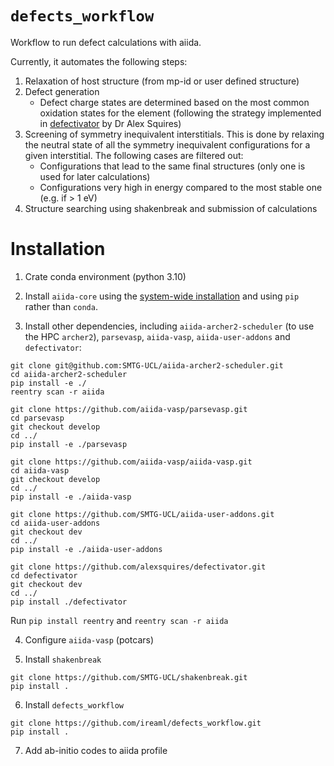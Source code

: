 # `defects_workflow`
Workflow to run defect calculations with aiida.

Currently, it automates the following steps:
1. Relaxation of host structure (from mp-id or user defined structure)
2. Defect generation
   * Defect charge states are determined based on the most common oxidation states for the element (following
     the strategy implemented in [defectivator](https://github.com/alexsquires/defectivator)
     by Dr Alex Squires)
3. Screening of symmetry inequivalent interstitials.
   This is done by relaxing the neutral state of all the symmetry inequivalent
   configurations for a given interstitial. The following cases are filtered out:
    * Configurations that lead to the same final structures (only one is used for later calculations)
    * Configurations very high in energy compared to the most stable one (e.g. if > 1 eV)
4. Structure searching using shakenbreak and submission of calculations


# Installation

1. Crate conda environment (python 3.10)

2. Install `aiida-core` using the [system-wide installation](https://aiida.readthedocs.io/projects/aiida-core/en/latest/intro/install_system.html#intro-get-started-system-wide-install) and using `pip` rather than `conda`.

3. Install other dependencies, including `aiida-archer2-scheduler` (to use the HPC `archer2`),
    `parsevasp`, `aiida-vasp`, `aiida-user-addons` and `defectivator`:
```
git clone git@github.com:SMTG-UCL/aiida-archer2-scheduler.git
cd aiida-archer2-scheduler
pip install -e ./
reentry scan -r aiida
```
```
git clone https://github.com/aiida-vasp/parsevasp.git
cd parsevasp
git checkout develop
cd ../
pip install -e ./parsevasp
```
```
git clone https://github.com/aiida-vasp/aiida-vasp.git
cd aiida-vasp
git checkout develop
cd ../
pip install -e ./aiida-vasp
```
```
git clone https://github.com/SMTG-UCL/aiida-user-addons.git
cd aiida-user-addons
git checkout dev
cd ../
pip install -e ./aiida-user-addons
```
```
git clone https://github.com/alexsquires/defectivator.git
cd defectivator
git checkout dev
cd ../
pip install ./defectivator
```

Run `pip install reentry` and `reentry scan -r aiida`

4. Configure `aiida-vasp` (potcars)

5. Install `shakenbreak`
```
git clone https://github.com/SMTG-UCL/shakenbreak.git
pip install .
```

6. Install `defects_workflow`
```
git clone https://github.com/ireaml/defects_workflow.git
pip install .
```

7. Add ab-initio codes to aiida profile
